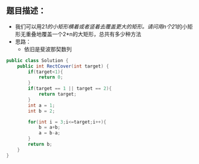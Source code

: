 题目描述：
---

* 我们可以用2*1的小矩形横着或者竖着去覆盖更大的矩形。请问用n个2*1的小矩形无重叠地覆盖一个2*n的大矩形，总共有多少种方法
* 思路：
	* 依旧是斐波那契数列 
```java
public class Solution {
    public int RectCover(int target) {
        if(target<1){
			return 0;
		}
		if(target == 1 || target == 2){
			return target;
		}
		int a = 1;
		int b = 2;

		for(int i = 3;i<=target;i++){
			b = a+b;
			a = b-a;
		}
		return b;
    }
}

